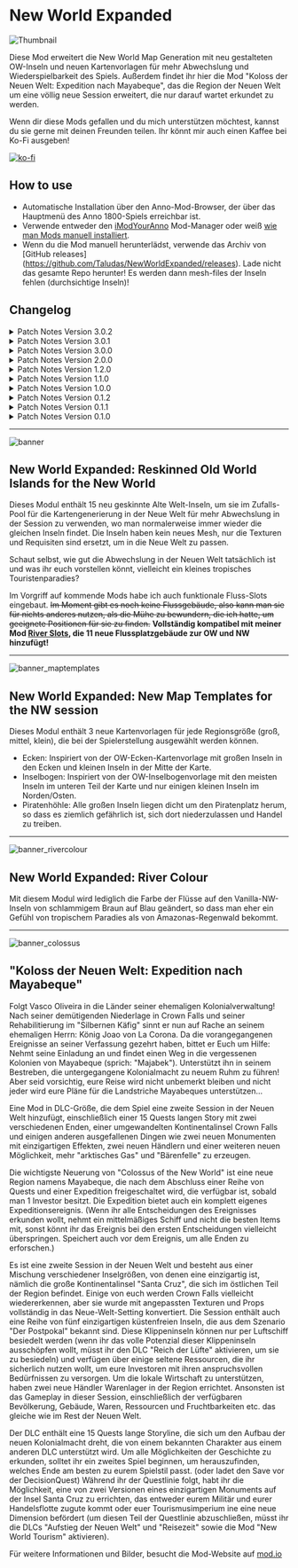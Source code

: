 # New World Expanded

![Thumbnail](https://user-images.githubusercontent.com/64583643/189413460-86d79429-272c-4c3a-b243-3733c109e044.png)

 Diese Mod erweitert die New World Map Generation mit neu gestalteten OW-Inseln und neuen Kartenvorlagen für mehr Abwechslung und Wiederspielbarkeit des Spiels. Außerdem findet ihr hier die Mod "Koloss der Neuen Welt: Expedition nach Mayabeque", das die Region der Neuen Welt um eine völlig neue Session erweitert, die nur darauf wartet erkundet zu werden.

 Wenn dir diese Mods gefallen und du mich unterstützen möchtest, kannst du sie gerne mit deinen Freunden teilen. Ihr könnt mir auch einen Kaffee bei Ko-Fi ausgeben!

[![ko-fi](https://ko-fi.com/img/githubbutton_sm.svg)](https://ko-fi.com/W7W8L558T)

## How to use

- Automatische Installation über den Anno-Mod-Browser, der über das Hauptmenü des Anno 1800-Spiels erreichbar ist.
- Verwende entweder den [iModYourAnno](https://github.com/anno-mods/iModYourAnno/releases) Mod-Manager oder weiß [wie man Mods manuell installiert](https://github.com/jakobharder/anno1800-mod-loader#mods).
- Wenn du die Mod manuell herunterlädst, verwende das Archiv von [GitHub releases] (https://github.com/Taludas/NewWorldExpanded/releases). Lade nicht das gesamte Repo herunter! Es werden dann mesh-files der Inseln fehlen (durchsichtige Inseln)!

## Changelog
<details>
    <summary>Patch Notes Version 3.0.2</summary>

* Updates:
    - Mehrere Korrekturen für "Koloss der Neuen Welt: Expedition nach Mayabeque":
      - neuer erweiterter Mod-Trigger von Serp für alle möglichen Bedingungen zum Starten der Questline für Mayabeque
      - Behebung des Problems, dass die Produktionszeit des Grand Hotel Santa Cruz von 5:00 auf 4:30 und dann wieder zurücksprang, indem die Produktionszeit auf 0 Sekunden reduziert wurde.
      - Behebung des Problems, dass die Ruinen der Burg Santa Cruz zu früh freigeschaltet wurden, weil DefaultLockedState = 0 für die Ruinen zu Testzwecken in v1.0.12 eingeführt und versehentlich drinnen gelassen wurde. Siehe Release für Probleme und mögliche Lösungen, die sich aus diesem Fehler ergeben.
</details>

<details>
    <summary>Patch Notes Version 3.0.1</summary>

* Updates:
    - Mehrere Korrekturen für "Koloss der Neuen Welt: Expedition nach Mayabeque":
      - Fix für Map-Template: Kleine Änderung der Position von Palomas Insel, um ein Clipping in die große Nachbarinsel im Südosten zu verhindern (besonders wenn man mit NW Expanded Mod gleichzeitig spielt)
      - Santa Cruz wurde nochmals bearbeitet, um einige Palmen in den Dschungel einzustreuen.
      - Fix für fehlende LoadAfterId für Serps "Cape Trewlany disabler" Mod
      - Fix für modinfo.json Tippfehler bei LoadAfterId
      - Fix für Grand Hotel Santa Cruz, dass nun keine "0%" Produktivität im Sandbox Modus zeigt
      - Fix für Grand Hotel, dies versorgt NW Tourism Hotels nun mit dem entsprechenden Happiness Need (siehe obiger Fix)
      - Fix für Quest zum Bau des Kontors auf Santa Cruz: Die Quest wird nun als erledigt gezählt, selbst wenn das Kontor gebaut wird, bevor die zugehörige Quest ausgelöst wurde.
      - Die Quest zum Bau des Kontors auf Santa Cruz wird nun gestartet, wenn man die Session zum ersten Mal betritt: die Quest zum Bau des Materials und des Kontors wird parallelisiert, um zu verhindern, dass Spieler das Kontor löschen müssen, um die Quest zu lösen, wenn sie die Questline nicht Wort für Wort befolgt haben (man musste erst zwingend das Baumaterial bei Vasco abholen).
      - Fix für "NW-Tourism" Mod: Bar, Cafe, Restaurant und NW-Monument werden nun freigeschaltet, wenn Touristen nur in Cape Trelawny und nicht in der Alten Welt angesiedelt sind
      - Fix für die erste Quest zur Auswahl eines Wirtshauses bei Verwendung von KIs: KI-Wirtshaus zählen nicht mehr
      - Coop Trigger für Questline bei Verwendung von Cap Trelawny hinzugefügt
      - Kompatibilität mit Kingsgrove hinzugefügt (aktualisierte Kingsgrove-Mod auf mod.io hochgeladen)
      - Fix für den Verlust der Burgruine nach Kontor-Zerstörung/Verlust durch die KI, Quest ist allerdings immer noch fehlerhaft, wenn dies vor der anfänglichen Renovierung von Ruine zu Gerüst passiert, da sie dann als Ruine bleibt und zu einem CTD führt, wenn man versucht, sie zu auszubauen.
      - Mehrere Loca-Dateien korrigiert und aktualisiert
      - Traditionelle chinesische Loca hinzugefügt
</details>

<details>
    <summary>Patch Notes Version 3.0.0</summary>

* Neue Mod:
    - Hinzufügen von "Koloss der Neuen Welt: Expedition nach Mayabeque". Für weitere Informationen über diese Mod besucht bitte die Mod-Seite auf [mod.io](https://mod.io/g/anno-1800/m/colossus-of-the-new-world-finding-mayabeque)

* Updates:
    - Die Mod "Muddy Rivers Removed" wurde für GU18 angepasst:
      - Drastische Reduzierung der Dateigröße mit den neuen Möglichkeiten von Loader11.

</details>
<details>
    <summary>Patch Notes Version 2.0.0</summary>

* Updates:
    - Die Mod wurde für GU18 angepasst:
      - Anpassungen für die alleinige Nutzung über mod.io (vorher fehlten Inseltexturen).
      - Drastische Reduzierung der Dateigröße mit den neuen Möglichkeiten von Loader11.

* Anpassungen:
    - Ich habe eine Version zur Verfügung gestellt, die eine randomisierte Kartenvorlage für die Neue Welt verwendet (hauptsächlich für die Verwendung mit mod.io, fortgeschrittene Benutzer können iMYA für mehr Anpassungsmöglichkeiten verwenden)

</details>
<details>
    <summary>Patch Notes Version 1.2.0</summary>

* Anpassungen:
    - Um die Dateigröße gering zu halten, habe ich die Mod in zwei Mods aufgeteilt: "Muddy Rivers removed" und "New World Expanded". Die erste ersetzt nur die Flussfarbe der NW-Insel durch eine blaue. New World Expanded ist die Hauptmod, der die neu geskinnten Inseln hinzufügt!

* Aktualisierungen:
    - Die Mod wurde für eine bessere Nutzung mit iModYourAnno v0.5 angepasst, die standardmäßig verwendete Kartenvorlage ist jetzt "Corners". Das Problem mit der endlosen Ladeschleife bei mehreren Spielern aufgrund von fehlerhaften iMYA-Einstellungen wurde behoben. Unabhängig davon, was man in iMYA einstellt, erhält man nun immer eine der drei Kartenvorlagen.

</details>
<details>
    <summary>Patch Notes Version 1.1.0</summary>

* Aktualisierungen:
  - Aktualisierung der Mod, so dass nur noch ein Mod-Ordner anstelle der separaten Installationsverzeichnisse verwendet wird.

</details>
<details>
    <summary>Patch Notes Version 1.0.0</summary>

* Aktualisierungen:
  - Alle Inseldateien auf GU16 Version aktualisiert.
    - Vergrößerte Kartenvorlagen für GU16 hinzugefügt (neues Savegame erforderlich, alte Kartenvorlagen vergrößern sich nicht auf die neuen, sondern verwenden die alte Erweiterung)
    - muddy rivers mit neuen Inseln aus GU16 aktualisiert
    - Modularität durch iMYA vorbereitet, im Moment sind nur die Kartenvorlagen modular, wenn man die neuen Inseln deaktivieren will oder keine schlammigen Flüsse will, muss man die Assets-Datei jetzt manuell bearbeiten (die <Include> Tags mit der entsprechenden xml-Datei entfernen).

</details>
<details>
    <summary>Patch Notes Version 0.1.2</summary>

* Ein Fehler wurde behoben, bei dem einige Inseln nicht die neue Textur erhielten. Bitte ladet die neueste Version herunter und überschreibt den Download von v0.1.0!
*
</details>
<details>
    <summary>Patch Notes Version 0.1.1</summary>

* HOTFIX: Ich habe vergessen, die wichtigste Datei von allen hinzuzufügen! Die Materialset-Texturdatei! Bitte ladet die neueste Version herunter und überschreibt den Download von v0.1.0!
*
</details>
<details>
    <summary>Patch Notes Version 0.1.0</summary>

* Inseldateien hinzugefügt.
* Neu geskinnte OW-Inseln zum Zufalls-Pool hinzugefügt
* Neue Kartenvorlagen hinzugefügt
* Version mit blauen Flüssen in NW anstelle von schlammigen Flüssen hinzugefügt
</details>

-----

![banner](https://user-images.githubusercontent.com/64583643/189413451-f866f2cf-2e93-4c53-9e47-547e6d874627.png)
## New World Expanded: Reskinned Old World Islands for the New World
Dieses Modul enthält 15 neu geskinnte Alte Welt-Inseln, um sie im Zufalls-Pool für die Kartengenerierung in der Neue Welt für mehr Abwechslung in der Session zu verwenden, wo man normalerweise immer wieder die gleichen Inseln findet. Die Inseln haben kein neues Mesh, nur die Texturen und Requisiten sind ersetzt, um in die Neue Welt zu passen.

Schaut selbst, wie gut die Abwechslung in der Neuen Welt tatsächlich ist und was ihr euch vorstellen könnt, vielleicht ein kleines tropisches Touristenparadies?

Im Vorgriff auf kommende Mods habe ich auch funktionale Fluss-Slots eingebaut. ~~Im Moment gibt es noch keine Flussgebäude, also kann man sie für nichts anderes nutzen, als die Mühe zu bewundern, die ich hatte, um geeignete Positionen für sie zu finden.~~ **Vollständig kompatibel mit meiner Mod [River Slots](https://github.com/Taludas/RiverSlots), die 11 neue Flussplatzgebäude zur OW und NW hinzufügt!**

-----

![banner_maptemplates](https://user-images.githubusercontent.com/64583643/210533908-00429c86-5cb7-464f-8e04-d044400c6ca5.png)
## New World Expanded: New Map Templates for the NW session
Dieses Modul enthält 3 neue Kartenvorlagen für jede Regionsgröße (groß, mittel, klein), die bei der Spielerstellung ausgewählt werden können.
- Ecken: Inspiriert von der OW-Ecken-Kartenvorlage mit großen Inseln in den Ecken und kleinen Inseln in der Mitte der Karte.
- Inselbogen: Inspiriert von der OW-Inselbogenvorlage mit den meisten Inseln im unteren Teil der Karte und nur einigen kleinen Inseln im Norden/Osten.
- Piratenhöhle: Alle großen Inseln liegen dicht um den Piratenplatz herum, so dass es ziemlich gefährlich ist, sich dort niederzulassen und Handel zu treiben.

-----

![banner_rivercolour](https://user-images.githubusercontent.com/64583643/189413458-592e3a64-f896-42ed-a016-98c2d7551e0b.png)
## New World Expanded: River Colour
Mit diesem Modul wird lediglich die Farbe der Flüsse auf den Vanilla-NW-Inseln von schlammigem Braun auf Blau geändert, so dass man eher ein Gefühl von tropischem Paradies als von Amazonas-Regenwald bekommt.

-----

![banner_colossus](https://github.com/Taludas/NewWorldExpanded/assets/64583643/c4aaa035-478a-49c6-9db0-7f7abbabac12)
## "Koloss der Neuen Welt: Expedition nach Mayabeque"

Folgt Vasco Oliveira in die Länder seiner ehemaligen Kolonialverwaltung! Nach seiner demütigenden Niederlage in Crown Falls und seiner Rehabilitierung im "Silbernen Käfig" sinnt er nun auf Rache an seinem ehemaligen Herrn: König Joao von La Corona. Da die vorangegangenen Ereignisse an seiner Verfassung gezehrt haben, bittet er Euch um Hilfe: Nehmt seine Einladung an und findet einen Weg in die vergessenen Kolonien von Mayabeque (sprich: "Majabek"). Unterstützt ihn in seinem Bestreben, die untergegangene Kolonialmacht zu neuem Ruhm zu führen! Aber seid vorsichtig, eure Reise wird nicht unbemerkt bleiben und nicht jeder wird eure Pläne für die Landstriche Mayabeques unterstützen...

Eine Mod in DLC-Größe, die dem Spiel eine zweite Session in der Neuen Welt hinzufügt, einschließlich einer 15 Quests langen Story mit zwei verschiedenen Enden, einer umgewandelten Kontinentalinsel Crown Falls und einigen anderen ausgefallenen Dingen wie zwei neuen Monumenten mit einzigartigen Effekten, zwei neuen Händlern und einer weiteren neuen Möglichkeit, mehr "arktisches Gas" und "Bärenfelle" zu erzeugen.

Die wichtigste Neuerung von "Colossus of the New World" ist eine neue Region namens Mayabeque, die nach dem Abschluss einer Reihe von Quests und einer Expedition freigeschaltet wird, die verfügbar ist, sobald man 1 Investor besitzt. Die Expedition bietet auch ein komplett eigenes Expeditionsereignis. (Wenn ihr alle Entscheidungen des Ereignisses erkunden wollt, nehmt ein mittelmäßiges Schiff und nicht die besten Items mit, sonst könnt ihr das Ereignis bei den ersten Entscheidungen vielleicht überspringen. Speichert auch vor dem Ereignis, um alle Enden zu erforschen.)

Es ist eine zweite Session in der Neuen Welt und besteht aus einer Mischung verschiedener Inselgrößen, von denen eine einzigartig ist, nämlich die große Kontinentalinsel "Santa Cruz", die sich im östlichen Teil der Region befindet. Einige von euch werden Crown Falls vielleicht wiedererkennen, aber sie wurde mit angepassten Texturen und Props vollständig in das Neue-Welt-Setting konvertiert. Die Session enthält auch eine Reihe von fünf einzigartigen küstenfreien Inseln, die aus dem Szenario "Der Postpokal" bekannt sind. Diese Klippeninseln können nur per Luftschiff besiedelt werden (wenn ihr das volle Potenzial dieser Klippeninseln ausschöpfen wollt, müsst ihr den DLC "Reich der Lüfte" aktivieren, um sie zu besiedeln) und verfügen über einige seltene Ressourcen, die ihr sicherlich nutzen wollt, um eure Investoren mit ihren anspruchsvollen Bedürfnissen zu versorgen. Um die lokale Wirtschaft zu unterstützen, haben zwei neue Händler Warenlager in der Region errichtet. Ansonsten ist das Gameplay in dieser Session, einschließlich der verfügbaren Bevölkerung, Gebäude, Waren, Ressourcen und Fruchtbarkeiten etc. das gleiche wie im Rest der Neuen Welt.

Der DLC enthält eine 15 Quests lange Storyline, die sich um den Aufbau der neuen Kolonialmacht dreht, die von einem bekannten Charakter aus einem anderen DLC unterstützt wird. Um alle Möglichkeiten der Geschichte zu erkunden, solltet ihr ein zweites Spiel beginnen, um herauszufinden, welches Ende am besten zu eurem Spielstil passt. (oder ladet den Save vor der DecisionQuest) Während ihr der Questlinie folgt, habt ihr die Möglichkeit, eine von zwei Versionen eines einzigartigen Monuments auf der Insel Santa Cruz zu errichten, das entweder eurem Militär und eurer Handelsflotte zugute kommt oder euer Tourismusimperium ine eine neue Dimension befördert (um diesen Teil der Questlinie abzuschließen, müsst ihr die DLCs "Aufstieg der Neuen Welt" und "Reisezeit" sowie die Mod "New World Tourism" aktivieren).

Für weitere Informationen und Bilder, besucht die Mod-Website auf [mod.io](https://mod.io/g/anno-1800/m/colossus-of-the-new-world-finding-mayabeque)